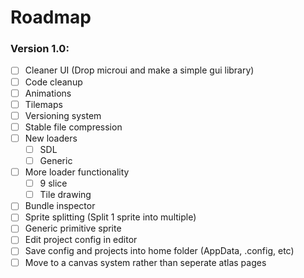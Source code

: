 # Roadmap

### Version 1.0:
* [ ] Cleaner UI (Drop microui and make a simple gui library)
* [ ] Code cleanup
* [ ] Animations
* [ ] Tilemaps
* [ ] Versioning system
* [ ] Stable file compression
* [ ] New loaders
    * [ ] SDL
    * [ ] Generic
* [ ] More loader functionality
    * [ ] 9 slice
    * [ ] Tile drawing
* [ ] Bundle inspector
* [ ] Sprite splitting (Split 1 sprite into multiple)
* [ ] Generic primitive sprite
* [ ] Edit project config in editor
* [ ] Save config and projects into home folder (AppData, .config, etc)
* [ ] Move to a canvas system rather than seperate atlas pages
